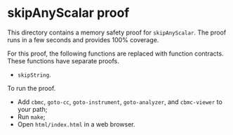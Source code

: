 # skipAnyScalar proof

This directory contains a memory safety proof for `skipAnyScalar`. The proof
runs in a few seconds and provides 100% coverage.

For this proof, the following functions are replaced with function contracts.
These functions have separate proofs.

- `skipString`.

To run the proof.

- Add `cbmc`, `goto-cc`, `goto-instrument`, `goto-analyzer`, and `cbmc-viewer`
  to your path;
- Run `make`;
- Open `html/index.html` in a web browser.
